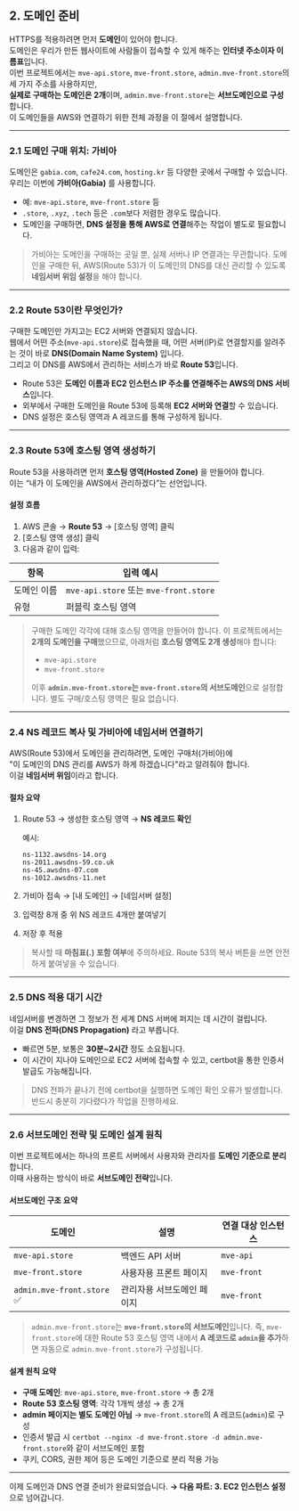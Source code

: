 ## 2. 도메인 준비

HTTPS를 적용하려면 먼저 **도메인**이 있어야 합니다.  
도메인은 우리가 만든 웹사이트에 사람들이 접속할 수 있게 해주는 **인터넷 주소이자 이름표**입니다.  
이번 프로젝트에서는 `mve-api.store`, `mve-front.store`, `admin.mve-front.store`의 세 가지 주소를 사용하지만,  
**실제로 구매하는 도메인은 2개**이며, `admin.mve-front.store`는 **서브도메인으로 구성**합니다.  
이 도메인들을 AWS와 연결하기 위한 전체 과정을 이 절에서 설명합니다.

---

### 2.1 도메인 구매 위치: 가비아

도메인은 `gabia.com`, `cafe24.com`, `hosting.kr` 등 다양한 곳에서 구매할 수 있습니다.  
우리는 이번에 **가비아(Gabia)** 를 사용합니다.

- 예: `mve-api.store`, `mve-front.store` 등
- `.store`, `.xyz`, `.tech` 등은 `.com`보다 저렴한 경우도 많습니다.
- 도메인을 구매하면, **DNS 설정을 통해 AWS로 연결**해주는 작업이 별도로 필요합니다.

> 가비아는 도메인을 구매하는 곳일 뿐, 실제 서버나 IP 연결과는 무관합니다.
> 도메인을 구매한 뒤, AWS(Route 53)가 이 도메인의 DNS를 대신 관리할 수 있도록 **네임서버 위임 설정**을 해야 합니다.

---

### 2.2 Route 53이란 무엇인가?

구매한 도메인만 가지고는 EC2 서버와 연결되지 않습니다.  
웹에서 어떤 주소(`mve-api.store`)로 접속했을 때, 어떤 서버(IP)로 연결할지를 알려주는 것이 바로 **DNS(Domain Name System)** 입니다.  
그리고 이 DNS를 AWS에서 관리하는 서비스가 바로 **Route 53**입니다.

- Route 53은 **도메인 이름과 EC2 인스턴스 IP 주소를 연결해주는 AWS의 DNS 서비스**입니다.
- 외부에서 구매한 도메인을 Route 53에 등록해 **EC2 서버와 연결**할 수 있습니다.
- DNS 설정은 호스팅 영역과 A 레코드를 통해 구성하게 됩니다.

---

### 2.3 Route 53에 호스팅 영역 생성하기

Route 53을 사용하려면 먼저 **호스팅 영역(Hosted Zone)** 을 만들어야 합니다.  
이는 “내가 이 도메인을 AWS에서 관리하겠다”는 선언입니다.

#### 설정 흐름

1. AWS 콘솔 → **Route 53** → [호스팅 영역] 클릭
2. [호스팅 영역 생성] 클릭
3. 다음과 같이 입력:

| 항목        | 입력 예시                              |
| ----------- | -------------------------------------- |
| 도메인 이름 | `mve-api.store` 또는 `mve-front.store` |
| 유형        | 퍼블릭 호스팅 영역                     |

> 구매한 도메인 각각에 대해 호스팅 영역을 만들어야 합니다.
> 이 프로젝트에서는 **2개의 도메인을 구매**했으므로, 아래처럼 **호스팅 영역도 2개 생성**해야 합니다:
>
> - `mve-api.store`
> - `mve-front.store`
>
> 이후 **`admin.mve-front.store`는 `mve-front.store`의 서브도메인**으로 설정합니다. 별도 구매/호스팅 영역은 필요 없습니다.

---

### 2.4 NS 레코드 복사 및 가비아에 네임서버 연결하기

AWS(Route 53)에서 도메인을 관리하려면, 도메인 구매처(가비아)에  
"이 도메인의 DNS 관리를 AWS가 하게 하겠습니다"라고 알려줘야 합니다.  
이걸 **네임서버 위임**이라고 합니다.

#### 절차 요약

1. Route 53 → 생성한 호스팅 영역 → **NS 레코드 확인**

   예시:

   ```
   ns-1132.awsdns-14.org
   ns-2011.awsdns-59.co.uk
   ns-45.awsdns-07.com
   ns-1012.awsdns-11.net
   ```

2. 가비아 접속 → [내 도메인] → [네임서버 설정]

3. 입력창 8개 중 위 NS 레코드 4개만 붙여넣기

4. 저장 후 적용

> 복사할 때 **마침표(.) 포함 여부**에 주의하세요. Route 53의 복사 버튼을 쓰면 안전하게 붙여넣을 수 있습니다.

---

### 2.5 DNS 적용 대기 시간

네임서버를 변경하면 그 정보가 전 세계 DNS 서버에 퍼지는 데 시간이 걸립니다.  
이걸 **DNS 전파(DNS Propagation)** 라고 부릅니다.

- 빠르면 5분, 보통은 **30분\~2시간** 정도 소요됩니다.
- 이 시간이 지나야 도메인으로 EC2 서버에 접속할 수 있고, certbot을 통한 인증서 발급도 가능해집니다.

> DNS 전파가 끝나기 전에 certbot을 실행하면 도메인 확인 오류가 발생합니다. 반드시 충분히 기다렸다가 작업을 진행하세요.

---

### 2.6 서브도메인 전략 및 도메인 설계 원칙

이번 프로젝트에서는 하나의 프론트 서버에서 사용자와 관리자를 **도메인 기준으로 분리**합니다.  
이때 사용하는 방식이 바로 **서브도메인 전략**입니다.

#### 서브도메인 구조 요약

| 도메인                     | 설명                       | 연결 대상 인스턴스 |
| -------------------------- | -------------------------- | ------------------ |
| `mve-api.store`            | 백엔드 API 서버            | `mve-api`          |
| `mve-front.store`          | 사용자용 프론트 페이지     | `mve-front`        |
| `admin.mve-front.store` ✅ | 관리자용 서브도메인 페이지 | `mve-front`        |

> `admin.mve-front.store`는 **`mve-front.store`의 서브도메인**입니다.
> 즉, `mve-front.store`에 대한 Route 53 호스팅 영역 내에서
> **A 레코드로 `admin`을 추가**하면 자동으로 `admin.mve-front.store`가 구성됩니다.

#### 설계 원칙 요약

- **구매 도메인**: `mve-api.store`, `mve-front.store` → 총 2개
- **Route 53 호스팅 영역**: 각각 1개씩 생성 → 총 2개
- **admin 페이지는 별도 도메인 아님** → `mve-front.store`의 A 레코드(`admin`)로 구성
- 인증서 발급 시 `certbot --nginx -d mve-front.store -d admin.mve-front.store`와 같이 서브도메인 포함
- 쿠키, CORS, 권한 제어 등은 도메인 기준으로 분리 적용 가능

---

이제 도메인과 DNS 연결 준비가 완료되었습니다.
**→ 다음 파트: 3. EC2 인스턴스 설정** 으로 넘어갑니다.
